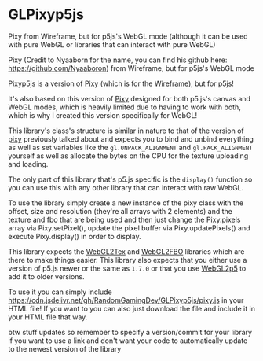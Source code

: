 # GLPixyp5js
Pixy from Wireframe, but for p5js's WebGL mode (although it can be used with pure WebGL or libraries that can interact with pure WebGL)

Pixy (Credit to Nyaaborn for the name, you can find his github here: https://github.com/Nyaaboron) from Wireframe, but for p5js's WebGL mode

Pixyp5js is a version of [Pixy](https://github.com/RandomGamingDev/Wireframe/blob/main/Extensions/Pixy.h) (which is for the [Wireframe](https://github.com/RandomGamingDev/Wireframe)), but for p5js!

It's also based on this version of [Pixy](https://github.com/RandomGamingDev/Pixyp5js) designed for both p5.js's canvas and WebGL modes, which is heavily limited due to having to work with both, which is why I created this version specifically for WebGL!

This library's class's structure is similar in nature to that of the version of [pixy](https://github.com/RandomGamingDev/Pixyp5js) previously talked about and expects you to bind and unbind everything as well as set variables like the `gl.UNPACK_ALIGNMENT` and `gl.PACK_ALIGNMENT` yourself as well as allocate the bytes on the CPU for the texture uploading and loading.

The only part of this library that's p5.js specific is the `display()` function so you can use this with any other library that can interact with raw WebGL.

To use the library simply create a new instance of the pixy class with the offset, size and resolution (they're all arrays with 2 elements) and the texture and fbo that are being used and then just change the Pixy.pixels array via Pixy.setPixel(), update the pixel buffer via Pixy.updatePixels() and execute Pixy.display() in order to display.

This library expects the [WebGL2Tex](https://github.com/RandomGamingDev/WebGL2Tex) and [WebGL2FBO](https://github.com/RandomGamingDev/WebGL2FBO) libraries which are there to make things easier. This library also expects that you either use a version of p5.js newer or the same as `1.7.0` or that you use [WebGL2p5](https://github.com/RandomGamingDev/WebGL2p5) to add it to older versions.

To use it you can simply include https://cdn.jsdelivr.net/gh/RandomGamingDev/GLPixyp5js/pixy.js in your HTML file! If you want to you can also just download the file and include it in your HTML file that way.

btw stuff updates so remember to specify a version/commit for your library if you want to use a link and don't want your code to automatically update to the newest version of the library

